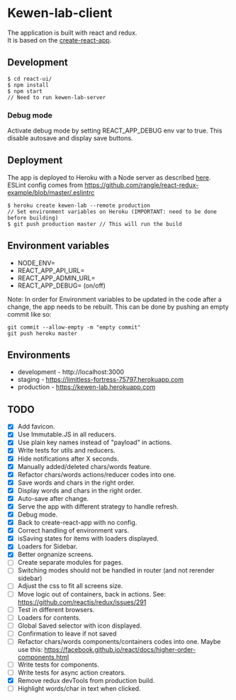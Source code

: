 # Kewen-lab-client
The application is built with react and redux.  
It is based on the [create-react-app](https://github.com/facebookincubator/create-react-app).

## Development
```
$ cd react-ui/
$ npm install
$ npm start
// Need to run kewen-lab-server
```

### Debug mode

Activate debug mode by setting REACT_APP_DEBUG env var to true. This disable autosave and display save buttons.  


## Deployment
The app is deployed to Heroku with a Node server as described [here](https://github.com/mars/heroku-cra-node).  
ESLint config comes from https://github.com/rangle/react-redux-example/blob/master/.eslintrc

```
$ heroku create kewen-lab --remote production
// Set environment variables on Heroku (IMPORTANT: need to be done before building)
$ git push production master // This will run the build
```

## Environment variables
- NODE_ENV=
- REACT_APP_API_URL=
- REACT_APP_ADMIN_URL=
- REACT_APP_DEBUG= (on/off)

Note: In order for Environment variables to be updated in the code after a change,
the app needs to be rebuilt. This can be done by pushing an empty commit like so:

```
git commit --allow-empty -m "empty commit"
git push heroku master
```

## Environments
- development - http://localhost:3000
- staging - https://limitless-fortress-75797.herokuapp.com
- production - https://kewen-lab.herokuapp.com

## TODO
- [x] Add favicon.
- [x] Use Immutable.JS in all reducers.
- [x] Use plain key names instead of "payload" in actions.
- [x] Write tests for utils and reducers.
- [x] Hide notifications after X seconds.
- [x] Manually added/deleted chars/words feature.
- [x] Refactor chars/words actions/reducer codes into one.
- [x] Save words and chars in the right order.
- [x] Display words and chars in the right order.
- [x] Auto-save after change.
- [x] Serve the app with different strategy to handle refresh.
- [x] Debug mode.
- [x] Back to create-react-app with no config.
- [x] Correct handling of environment vars.
- [x] isSaving states for items with loaders displayed.
- [x] Loaders for Sidebar.
- [x] Better orgnanize screens.
- [ ] Create separate modules for pages.
- [ ] Switching modes should not be handled in router (and not rerender sidebar)
- [ ] Adjust the css to fit all screens size.
- [ ] Move logic out of containers, back in actions. See: https://github.com/reactjs/redux/issues/291
- [ ] Test in different browsers.
- [ ] Loaders for contents.
- [ ] Global Saved selector with icon displayed.
- [ ] Confirmation to leave if not saved
- [ ] Refactor chars/words components/containers codes into one. Maybe use this: https://facebook.github.io/react/docs/higher-order-components.html
- [ ] Write tests for components.
- [ ] Write tests for async action creators.
- [x] Remove redux devTools from production build.
- [ ] Highlight words/char in text when clicked.
